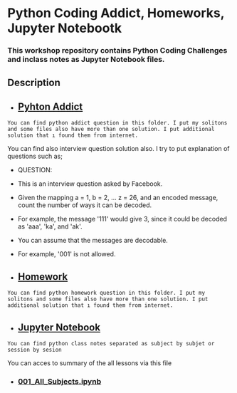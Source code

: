 #  Python Coding Addict, Homeworks, Jupyter Notebootk

### This workshop repository contains Python Coding Challenges and inclass notes as Jupyter Notebook files.

## Description

- ## [Pyhton Addict](https://github.com/akkocah/Python/tree/master/Pyhton%20Addict)

`You can find python addict question in this folder. I put my solitons and some files also have more than one solution. I put additional solution that ı found them from internet. `

You can find also interview question solution also. I try to put explanation of questions such as;

- QUESTION:
- This is an interview question asked by Facebook.
- Given the mapping a = 1, b = 2, ... z = 26, and an encoded message, count the number of ways it can be decoded.
- For example, the message '111' would give 3, since it could be decoded as 'aaa', 'ka', and 'ak'.
- You can assume that the messages are decodable.
- For example, '001' is not allowed.

- ## [Homework](https://github.com/akkocah/Python/tree/master/Homeworks)

`You can find python homework question in this folder. I put my solitons and some files also have more than one solution. I put additional solution that ı found them from internet. `

- ## [Jupyter Notebook](https://github.com/akkocah/Python/tree/master/Jupyter%20Notebook)

`You can find python class notes separated as subject by subjet or session by sesion `

You can acces to summary of the all lessons via this file

- ### [001_All_Subjects.ipynb](https://github.com/akkocah/Python/blob/master/Jupyter%20Notebook/001_All_Subjects.ipynb)

